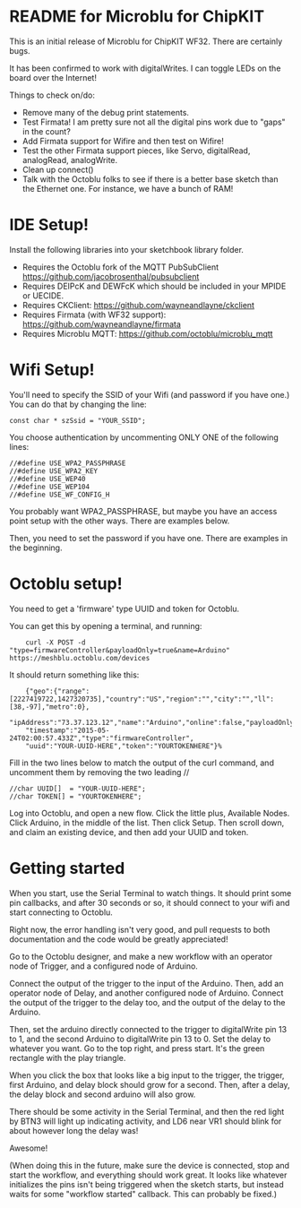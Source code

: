 README for Microblu for ChipKIT
===============================

This is an initial release of Microblu for ChipKIT WF32.  There are certainly bugs.

It has been confirmed to work with digitalWrites.  I can toggle LEDs on the board over the Internet!

Things to check on/do:
 * Remove many of the debug print statements.
 * Test Firmata!  I am pretty sure not all the digital pins work due to "gaps" in the count?
 * Add Firmata support for Wifire and then test on Wifire!
 * Test the other Firmata support pieces, like Servo, digitalRead, analogRead, analogWrite.
 * Clean up connect()
 * Talk with the Octoblu folks to see if there is a better base sketch than the Ethernet one.  For
     instance, we have a bunch of RAM!

IDE Setup!
==========
Install the following libraries into your sketchbook library folder.

 * Requires the Octoblu fork of the MQTT PubSubClient https://github.com/jacobrosenthal/pubsubclient
 * Requires DEIPcK and DEWFcK which should be included in your MPIDE or UECIDE.
 * Requires CKClient: https://github.com/wayneandlayne/ckclient
 * Requires Firmata (with WF32 support): https://github.com/wayneandlayne/firmata
 * Requires Microblu MQTT: https://github.com/octoblu/microblu_mqtt


Wifi Setup!
===========

You'll need to specify the SSID of your Wifi (and password if you have one.)
You can do that by changing the line:

    const char * szSsid = "YOUR_SSID";

You choose authentication by uncommenting ONLY ONE of the following lines:

    //#define USE_WPA2_PASSPHRASE
    //#define USE_WPA2_KEY
    //#define USE_WEP40
    //#define USE_WEP104
    //#define USE_WF_CONFIG_H

You probably want WPA2_PASSPHRASE, but maybe you have an access point setup with the other ways.  There are
examples below.

Then, you need to set the password if you have one.  There are examples in the beginning.

Octoblu setup!
==============

You need to get a 'firmware' type UUID and token for Octoblu.

You can get this by opening a terminal, and running:
```
    curl -X POST -d "type=firmwareController&payloadOnly=true&name=Arduino" https://meshblu.octoblu.com/devices
```
It should return something like this:
```
    {"geo":{"range":[2227419722,1427320735],"country":"US","region":"","city":"","ll":[38,-97],"metro":0},
    "ipAddress":"73.37.123.12","name":"Arduino","online":false,"payloadOnly":"true",
    "timestamp":"2015-05-24T02:00:57.433Z","type":"firmwareController",
    "uuid":"YOUR-UUID-HERE","token":"YOURTOKENHERE"}%
```
Fill in the two lines below to match the output of the curl command, and uncomment them by removing the two
leading //

    //char UUID[]  = "YOUR-UUID-HERE";
    //char TOKEN[] = "YOURTOKENHERE";

Log into Octoblu, and open a new flow.  Click the little plus, Available Nodes.  Click Arduino, in the middle of the list.  Then click Setup.  Then scroll down, and claim an existing device, and then add your UUID and token.

Getting started
===============

When you start, use the Serial Terminal to watch things.  It should print some pin callbacks, and after 30 seconds
or so, it should connect to your wifi and start connecting to Octoblu.

Right now, the error handling isn't very good, and pull requests to both documentation and the code would be
greatly appreciated!

Go to the Octoblu designer, and make a new workflow with an operator node of Trigger, and a configured node of Arduino.

Connect the output of the trigger to the input of the Arduino.  Then, add an operator node of Delay, and another configured
node of Arduino.  Connect the output of the trigger to the delay too, and the output of the delay to the Arduino.

Then, set the arduino directly connected to the trigger to digitalWrite pin 13 to 1, and the second Arduino
to digitalWrite pin 13 to 0.  Set the delay to whatever you want.  Go to the top right, and press start.
It's the green rectangle with the play triangle.

When you click the box that looks like a big input to the trigger, the trigger, first Arduino, and delay block should
grow for a second.  Then, after a delay, the delay block and second arduino will also grow.

There should be some activity in the Serial Terminal, and then the red light by BTN3 will light up indicating
activity, and LD6 near VR1 should blink for about however long the delay was!

Awesome!

(When doing this in the future, make sure the device is connected, stop and start the workflow, and everything should
work great.  It looks like whatever initializes the pins isn't being triggered when the sketch starts,
but instead waits for some "workflow started" callback.  This can probably be fixed.)
